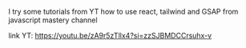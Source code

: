 I try some tutorials from YT how to use react, tailwind and GSAP from javascript mastery channel

link YT: https://youtu.be/zA9r5zTllx4?si=zzSJBMDCCrsuhx-v
